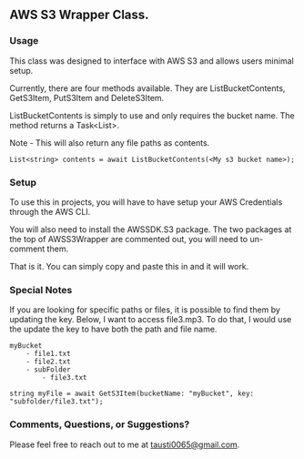 ## AWS S3 Wrapper Class.

### Usage ####

This class was designed to interface with AWS S3 and allows users minimal setup.  

Currently, there are four methods available.  They are ListBucketContents, GetS3Item, PutS3Item and DeleteS3Item.

ListBucketContents is simply to use and only requires the bucket name.  The method returns a Task<List<string>>.  

Note - This will also return any file paths as contents.

```
List<string> contents = await ListBucketContents(<My s3 bucket name>);
```

### Setup ###

To use this in projects, you will have to have setup your AWS Credentials through the AWS CLI.

You will also need to install the AWSSDK.S3 package.  The two packages at the top of AWSS3Wrapper are commented out, you will need to un-comment them.

That is it.  You can simply copy and paste this in and it will work.

### Special Notes ###

If you are looking for specific paths or files, it is possible to find them by updating the key.  Below, I want to access file3.mp3. To do that, I would use the update the key to have both the path and file name.

```
myBucket
    - file1.txt
    - file2.txt
    - subFolder
        - file3.txt

string myFile = await GetS3Item(bucketName: "myBucket", key: "subfolder/file3.txt");
```


### Comments, Questions, or Suggestions? ###

Please feel free to reach out to me at tausti0065@gmail.com.